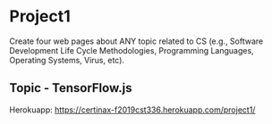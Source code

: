 # Project1

Create four web pages about  ANY topic related to CS (e.g., Software Development Life Cycle Methodologies, Programming Languages, Operating Systems, Virus, etc).

## Topic - TensorFlow.js

Herokuapp: https://certinax-f2019cst336.herokuapp.com/project1/